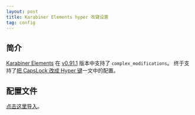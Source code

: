 ```yaml
---
layout: post
title: Karabiner Elements hyper 改键设置
tag: config
---
```


## 简介

[Karabiner Elements](https://github.com/tekezo/Karabiner-Elements) 在 [v0.91.1](https://github.com/tekezo/Karabiner-Elements/blob/master/NEWS.md#version-0911) 版本中支持了 `complex_modifications`。
终于支持了[把 CapsLock 改成 Hyper 键](/2014/12/12/map-capslock-to-hyperkey.html)一文中的配置。

## 配置文件

[点击这里导入](karabiner://karabiner/assets/complex_modifications/import?url=https%3A%2F%2Fvivaxyblog.github.io%2F2017-09-05-karabiner-elements-hyper-rule%2Fcaps-lock-to-hyper.json)。
